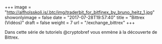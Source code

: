 +++
image = "http://alfholsskoli.is/.btc/img/traderbit_for_bitfinex_by_bruno_heitz_1.jpg"
showonlyimage = false
date = "2017-07-28T19:57:40"
title = "Bittrex (Vidéos)"
draft = false
weight = 7
url = "/exchange_bittrex"
+++

Dans cette série de tutoriels @cryptobref vous enmène à la découverte de Bittrex.

<!--more-->

